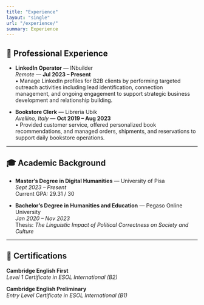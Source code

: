 ```yaml
---
title: "Experience"
layout: "single"
url: "/experience/"
summary: Experience
---
```


## 💼 Professional Experience

- **LinkedIn Operator** — INbuilder  
  *Remote* — **Jul 2023 – Present**  
  • Manage LinkedIn profiles for B2B clients by performing targeted outreach activities including lead identification, connection management, and ongoing engagement to support strategic business development and relationship building.

- **Bookstore Clerk** — Libreria Ubik  
  *Avellino, Italy* — **Oct 2019 – Aug 2023**  
  • Provided customer service, offered personalized book recommendations, and managed orders, shipments, and reservations to support daily bookstore operations.

---

## 🎓 Academic Background

- **Master’s Degree in Digital Humanities** — University of Pisa  
  *Sept 2023 – Present*  
  Current GPA: 29.31 / 30

- **Bachelor’s Degree in Humanities and Education** — Pegaso Online University  
  *Jan 2020 – Nov 2023*  
  Thesis: *The Linguistic Impact of Political Correctness on Society and Culture*

---


## 📜 Certifications

**Cambridge English First**  
*Level 1 Certificate in ESOL International (B2)*

**Cambridge English Preliminary**  
*Entry Level Certificate in ESOL International (B1)*


